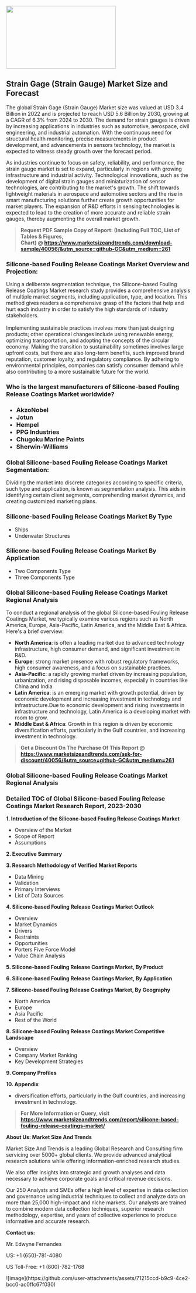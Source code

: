 <p><img class="alignnone size-medium wp-image-20088" src="https://ffe5etoiles.com/wp-content/uploads/2024/12/MST1-300x171.png" alt="" width="300" height="171" /></p><h2>Strain Gage (Strain Gauge) Market Size and Forecast</h2><p>The global Strain Gage (Strain Gauge) Market size was valued at USD 3.4 Billion in 2022 and is projected to reach USD 5.6 Billion by 2030, growing at a CAGR of 6.3% from 2024 to 2030. The demand for strain gauges is driven by increasing applications in industries such as automotive, aerospace, civil engineering, and industrial automation. With the continuous need for structural health monitoring, precise measurements in product development, and advancements in sensors technology, the market is expected to witness steady growth over the forecast period.</p><p>As industries continue to focus on safety, reliability, and performance, the strain gauge market is set to expand, particularly in regions with growing infrastructure and industrial activity. Technological innovations, such as the development of digital strain gauges and miniaturization of sensor technologies, are contributing to the market's growth. The shift towards lightweight materials in aerospace and automotive sectors and the rise in smart manufacturing solutions further create growth opportunities for market players. The expansion of R&D efforts in sensing technologies is expected to lead to the creation of more accurate and reliable strain gauges, thereby augmenting the overall market growth.</p></p><blockquote id="" class=""><strong>Request PDF Sample Copy of Report: (Including Full TOC, List of Tables &amp; Figures, Chart)&nbsp;@&nbsp;<strong><a href="https://www.marketsizeandtrends.com/download-sample/40056/&utm_source=github-GC&utm_medium=261" target="_blank">https://www.marketsizeandtrends.com/download-sample/40056/&utm_source=github-GC&utm_medium=261</a></strong></strong></blockquote><h3 id="" class="">Silicone-based Fouling Release Coatings Market&nbsp;Overview and Projection:</h3><p id="" class="">Using a deliberate segmentation technique, the Silicone-based Fouling Release Coatings Market research study provides a comprehensive analysis of multiple market segments, including application, type, and location. This method gives readers a comprehensive grasp of the factors that help and hurt each industry in order to satisfy the high standards of industry stakeholders. <br /> <br />Implementing sustainable practices involves more than just designing products; other operational changes include using renewable energy, optimizing transportation, and adopting the concepts of the circular economy. Making the transition to sustainability sometimes involves large upfront costs, but there are also long-term benefits, such improved brand reputation, customer loyalty, and regulatory compliance. By adhering to environmental principles, companies can satisfy consumer demand while also contributing to a more sustainable future for the world.</p><h3 id="" class="">Who is the largest manufacturers of&nbsp;Silicone-based Fouling Release Coatings Market worldwide?</h3><h3 class=""><p><ul><li>AkzoNobel </li><li> Jotun </li><li> Hempel </li><li> PPG Industries </li><li> Chugoku Marine Paints </li><li> Sherwin-Williams</li></ul></p></h3><h3 id="" class="">Global&nbsp;Silicone-based Fouling Release Coatings Market Segmentation:</h3><p id="" class="">Dividing the market into discrete categories according to specific criteria, such type and application, is known as segmentation analysis. This aids in identifying certain client segments, comprehending market dynamics, and creating customized marketing plans.</p><h3 id="" class="">Silicone-based Fouling Release Coatings Market&nbsp;By Type</h3><p><p><ul><li>Ships </li><li> Underwater Structures</p></li></ul></p></p><h3 id="" class="">Silicone-based Fouling Release Coatings Market&nbsp;By Application</h3><p class=""><p><ul><li>Two Components Type </li><li> Three Components Type</li></ul></p></p><h3 id="" class="">Global Silicone-based Fouling Release Coatings Market Regional Analysis</h3><p id="" class="">To conduct a regional analysis of the global Silicone-based Fouling Release Coatings Market, we typically examine various regions such as North America, Europe, Asia-Pacific, Latin America, and the Middle East &amp; Africa. Here's a brief overview:</p><ul><li><strong>North America</strong>: is often a leading market due to advanced technology infrastructure, high consumer demand, and significant investment in R&amp;D.</li><li><strong>Europe</strong>: strong market presence with robust regulatory frameworks, high consumer awareness, and a focus on sustainable practices.</li><li><strong>Asia-Pacific</strong>: a rapidly growing market driven by increasing population, urbanization, and rising disposable incomes, especially in countries like China and India.</li><li><strong>Latin America</strong>: is an emerging market with growth potential, driven by economic development and increasing investment in technology and infrastructure.Due to economic development and rising investments in infrastructure and technology, Latin America is a developing market with room to grow.</li><li><strong>Middle East &amp; Africa</strong>: Growth in this region is driven by economic diversification efforts, particularly in the Gulf countries, and increasing investment in technology.</li></ul><blockquote id="" class=""><strong>Get a Discount On The Purchase Of This Report @ <strong><a href="https://www.marketsizeandtrends.com/ask-for-discount/40056/&utm_source=github-GC&utm_medium=261" target="_blank">https://www.marketsizeandtrends.com/ask-for-discount/40056/&utm_source=github-GC&utm_medium=261</a></strong></strong></blockquote><h3 id="" class="">Global Silicone-based Fouling Release Coatings Market Regional Analysis</h3><h3 id="" class="">Detailed TOC of Global Silicone-based Fouling Release Coatings Market Research Report, 2023-2030</h3><p id="" class=""><strong>1. Introduction of the Silicone-based Fouling Release Coatings Market</strong></p><ul><li>Overview of the Market</li><li>Scope of Report</li><li>Assumptions</li></ul><p id="" class=""><strong>2. Executive Summary</strong></p><p id="" class=""><strong>3. Research Methodology of Verified Market Reports</strong></p><ul><li>Data Mining</li><li>Validation</li><li>Primary Interviews</li><li>List of Data Sources</li></ul><p id="" class=""><strong>4. Silicone-based Fouling Release Coatings Market Outlook</strong></p><ul><li>Overview</li><li>Market Dynamics</li><li>Drivers</li><li>Restraints</li><li>Opportunities</li><li>Porters Five Force Model</li><li>Value Chain Analysis</li></ul><p id="" class=""><strong>5. Silicone-based Fouling Release Coatings Market, By Product</strong></p><p id="" class=""><strong>6. Silicone-based Fouling Release Coatings Market, By Application</strong></p><p id="" class=""><strong>7. Silicone-based Fouling Release Coatings Market, By Geography</strong></p><ul><li>North America</li><li>Europe</li><li>Asia Pacific</li><li>Rest of the World</li></ul><p id="" class=""><strong>8. Silicone-based Fouling Release Coatings Market Competitive Landscape</strong></p><ul><li>Overview</li><li>Company Market Ranking</li><li>Key Development Strategies</li></ul><p id="" class=""><strong>9. Company Profiles</strong></p><p id="" class=""><strong>10. Appendix</strong></p><ul><li>diversification efforts, particularly in the Gulf countries, and increasing investment in technology.</li></ul><blockquote id="" class=""><strong>For More Information or Query, visit <strong><strong><a href="https://www.marketsizeandtrends.com/report/silicone-based-fouling-release-coatings-market/" target="_blank">https://www.marketsizeandtrends.com/report/silicone-based-fouling-release-coatings-market/</a></strong></strong></strong></blockquote><p id="" class=""><strong>About Us: Market Size And Trends</strong></p><p id="" class="">Market Size And Trends is a leading Global Research and Consulting firm servicing over 5000+ global clients. We provide advanced analytical research solutions while offering information-enriched research studies.</p><p id="" class="">We also offer insights into strategic and growth analyses and data necessary to achieve corporate goals and critical revenue decisions.</p><p id="" class="">Our 250 Analysts and SMEs offer a high level of expertise in data collection and governance using industrial techniques to collect and analyze data on more than 25,000 high-impact and niche markets. Our analysts are trained to combine modern data collection techniques, superior research methodology, expertise, and years of collective experience to produce informative and accurate research.</p><p id="" class=""><strong>Contact us:</strong></p><p id="" class="">Mr. Edwyne Fernandes</p><p id="" class="">US: +1 (650)-781-4080</p><p id="" class="">US Toll-Free: +1 (800)-782-1768</p>
![image](https://github.com/user-attachments/assets/71215ccd-b9c9-4ce2-bcc0-ac0ffc67f030)
